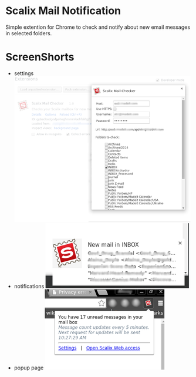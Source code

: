 Scalix Mail Notification
=======

Simple extention for Chrome to check and notify about new email messages in selected 
folders.

ScreenShorts
=======

* settings ![Settings Dialog](/images/settings.png?raw=true "Settings Dialog")
* notifications ![notifications](/images/notification.png?raw=true "notifications")
* popup page ![popup page](/images/popup.png?raw=true "popup page")